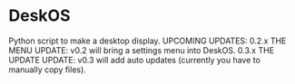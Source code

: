 # DeskOS
Python script to make a desktop display.
UPCOMING UPDATES:
0.2.x THE MENU UPDATE:
  v0.2 will bring a settings menu into DeskOS.
 0.3.x THE UPDATE UPDATE:
  v0.3 will add auto updates (currently you have to manually copy files).
